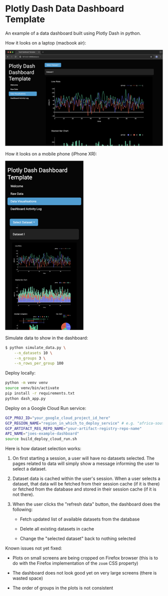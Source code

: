 # Plotly Dash Data Dashboard Template

An example of a data dashboard built using Plotly Dash in python.

How it looks on a laptop (macbook air):

![](./screenshots/macbook-air.png)

How it looks on a mobile phone (iPhone XR):

<img src="./screenshots/iphone-xr.png" width="250"/>

Simulate data to show in the dashboard:

```bash
$ python simulate_data.py \
    --n_datasets 10 \
    --n_groups 3 \
    --n_rows_per_group 100
```

Deploy locally:

```bash
python -m venv venv
source venv/bin/activate
pip install -r requirements.txt
python dash_app.py
```

Deploy on a Google Cloud Run service:

```bash
GCP_PROJ_ID="your_google_cloud_project_id_here"
GCP_REGION_NAME="region_in_which_to_deploy_service" # e.g. "africa-south1"
GCP_ARTIFACT_REG_REPO_NAME="your-artifact-registry-repo-name"
API_NAME="joes-example-dashboard"
source build_deploy_cloud_run.sh
```

Here is how dataset selection works:

1. On first starting a session, a user will have no datasets selected. The pages related to data will simply show a message informing the user to select a dataset.

2. Dataset data is cached within the user's session. When a user selects a dataset, that data will be fetched from their session cache (if it is there) or fetched from the database and stored in their session cache (if it is not there).

3. When the user clicks the "refresh data" button, the dashboard does the following:

   - Fetch updated list of available datasets from the database

   - Delete all existing datasets in cache

   - Change the "selected dataset" back to nothing selected

Known issues not yet fixed:

- Plots on small screens are being cropped on Firefox browser (this is to do with the Firefox implementation of the `zoom` CSS property)

- The dashboard does not look good yet on very large screens (there is wasted space)

- The order of groups in the plots is not consistent
